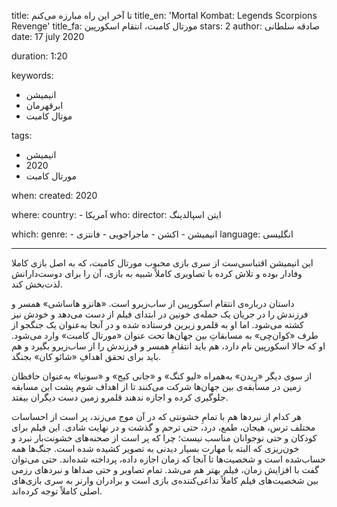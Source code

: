 
title: تا آخر این راه مبارزه می‌کنم 
title_en: 'Mortal Kombat: Legends Scorpions Revenge'
title_fa: مورتال کامبت، انتقام اسکورپین
stars: 2 
author: صادقه سلطانی
date: 17 july 2020

duration: 1:20

keywords:
  - انیمیشن
  - ابرقهرمان
  - موتال کامبت 

tags:
  - انیمیشن
  - 2020
  - مورتال کامبت  

when:
  created: 2020

where:
  country:
    - آمریکا
who:
  director: ایتن اسپالدینگ

which:
  genre:
    - انیمیشن
    - اکشن
    - ماجراجویی
    - فانتزی
  language: انگلیسی

---

این انیمیشن اقتباسی‌ست از سری بازی محبوب مورتال کامبت، که به اصل بازی کاملا وفادار بوده و تلاش کرده با تصاویری کاملاً شبیه به بازی، آن را برای دوست‌دارانش لذت‌بخش کند.

داستان درباره‌ی انتقام اسکورپین از ساب‌زیرو است. «هانزو هاساشی» همسر و فرزندش را در جریان یک حمله‌ی خونین در ابتدای فیلم از دست می‌دهد و خودش نیز کشته می‌شود. اما او به قلمرو زیرین فرستاده شده و در آنجا به‌عنوان یک جنگجو از طرف «کوان‌چی» به مسابقاتِ بین جهان‌ها تحت عنوان «مورتال کامبت» وارد می‌شود. او که حالا اسکورپین نام دارد، هم باید انتقامِ همسر و فرزندش را از ساب‌زیرو بگیرد و هم باید برای تحقق اهدافِ «شائو کان» بجنگد.

از سوی دیگر «رِیدن» به‌همراه «لیو کنگ» و «جانی کیج» و «سونیا» به‌عنوان حافظان زمین در مسابقه‌ی بین جهان‌ها شرکت می‌کنند تا از اهداف شوم پشت این مسابقه جلوگیری کرده و اجازه ندهند قلمرو زمین دست دیگران بیفتد.

هر کدام از نبردها هم با تمامِ خشونتی که در آن موج می‌زند، پر است از احساسات مختلف ترس، هیجان، طمع، درد، حتی ترحم و گذشت و در نهایت شادی.
این فیلم برای کودکان و حتی نوجوانان مناسب نیست؛ چرا که پر است از صحنه‌های خشونت‌بار نبرد و خون‌ریزی که البته با مهارت بسیار دیدنی به تصویر کشیده شده است. جنگ‌ها همه حساب‌شده است و شخصیت‌ها تا آنجا که زمان اجازه داده، پرداخته شده‌اند. حتی می‌توان گفت با افزایش زمان، فیلم بهتر هم می‌شد. تمام تصاویر و حتی صداها و نبردهای رزمی بین شخصیت‌های فیلم کاملاً تداعی‌کننده‌ی بازی است و برادران وارنر به سری بازی‌های اصلی کاملاً توجه کرده‌اند.
